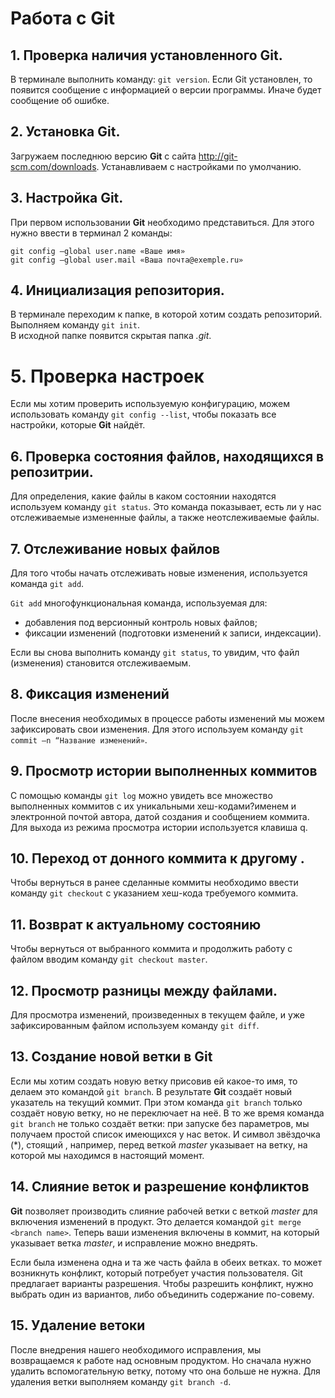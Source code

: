 # Работа с Git
## 1. Проверка наличия установленного Git.
В терминале выполнить команду: `git version`. 
Если  Git  установлен, то появится сообщение с информацией о версии программы. Иначе будет сообщение об ошибке.

## 2. Установка Git.
Загружаем последнюю версию **Git** с сайта http://git-scm.com/downloads.
Устанавливаем с настройками по умолчанию.

## 3. Настройка Git.
При первом использовании **Git** необходимо представиться. Для этого нужно ввести в терминал 2 команды:
```
git config –global user.name «Ваше имя»
git config –global user.mail «Ваша почта@exemple.ru»
```
## 4. Инициализация репозитория.
В терминале переходим к папке, в которой хотим создать репозиторий. Выполняем команду `git init`.  
В исходной папке появится скрытая папка *.git*.

# 5. Проверка настроек
Если мы хотим проверить используемую конфигурацию, можем использовать команду `git config --list`, чтобы показать все настройки, которые **Git** найдёт.

## 6. Проверка состояния  файлов, находящихся в репозитрии.
Для определения, какие файлы в каком состоянии находятся используем  команду `git status`. 
Это команда показывает, есть ли у нас отслеживаемые измененные файлы, а также неотслеживаемые файлы. 

## 7. Отслеживание новых файлов
Для того чтобы начать отслеживать  новые изменения, используется команда `git add`.

`Git add` многофункциональная команда, используемая для:
* добавления под версионный контроль новых файлов;
* фиксации изменений (подготовки изменений к записи, индексации).

Если вы снова выполнить команду `git status`, то увидим, что файл (изменения)  становится отслеживаемым.  

## 8. Фиксация изменений
После внесения необходимых в процессе работы изменений мы можем зафиксировать свои изменения.  Для этого используем команду `git commit –n “Название изменений»`.

## 9. Просмотр истории выполненных коммитов  
С помощью команды `git log` можно увидеть все множество выполненных коммитов с их уникальными хеш-кодами?именем и электронной почтой автора, датой создания и сообщением коммита.
Для выхода из режима просмотра истории используется клавиша q.

## 10. Переход от донного коммита к другому .
Чтобы вернуться в ранее сделанные коммиты необходимо ввести команду `git checkout` с указанием хеш-кода требуемого коммита.

## 11. Возврат к актуальному состоянию
Чтобы вернуться от выбранного коммита и продолжить работу с файлом вводим команду `git checkout master`.

## 12. Просмотр разницы между файлами.
Для просмотра изменений, произведенных в текущем файле, и уже зафиксированным файлом используем команду `git diff`.

## 13.  Создание новой ветки в **Git**
Если мы хотим создать новую ветку присовив ей какое-то имя, то делаем это командой `git branch`.
В результате **Git** создаёт новый указатель на текущий коммит.
При этом команда `git branch` только создаёт новую ветку, но не переключает на неё.
В то же время команда `git branch` не только создаёт ветки: при запуске без параметров, мы получаем простой список имеющихся у нас веток. И символ звёздочка (*), стоящий , например, перед веткой *master* указывает на ветку, на которой мы находимся в настоящий момент.

## 14. Слияние веток и разрешение конфликтов
**Git**  позволяет производить слияние рабочей ветки с веткой *master* для включения изменений в продукт. Это делается командой `git merge <branch name>`.
Теперь ваши изменения включены в коммит, на который указывает ветка *master*, и исправление можно внедрять.

Если была изменена одна и та же часть файла в обеих ветках. то может возникнуть конфликт, который потребует участия пользователя.
Git  предлагает варианты разрешения. Чтобы разрешить конфликт, нужно выбрать один из вариантов, либо объединить содержание по-совему.


## 15. Удаление ветоки
После внедрения нашего необходимого исправления, мы возвращаемся к работе над основным продуктом.
Но сначала нужно удалить вспомогательную ветку, потому что она больше не нужна. 
Для удаления ветки выполняем команду `git branch -d`.
